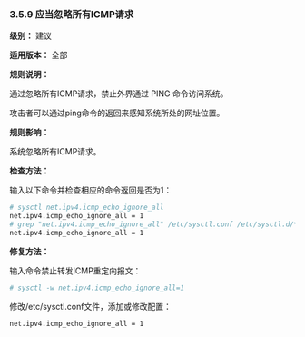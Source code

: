 ### 3.5.9 应当忽略所有ICMP请求

**级别：** 建议

**适用版本：** 全部

**规则说明：**

通过忽略所有ICMP请求，禁止外界通过 PING 命令访问系统。

攻击者可以通过ping命令的返回来感知系统所处的网址位置。

**规则影响：**

系统忽略所有ICMP请求。

**检查方法：**

输入以下命令并检查相应的命令返回是否为1：

```bash
# sysctl net.ipv4.icmp_echo_ignore_all
net.ipv4.icmp_echo_ignore_all = 1
# grep "net.ipv4.icmp_echo_ignore_all" /etc/sysctl.conf /etc/sysctl.d/*
net.ipv4.icmp_echo_ignore_all = 1
```

**修复方法：**

输入命令禁止转发ICMP重定向报文：

```bash
# sysctl -w net.ipv4.icmp_echo_ignore_all=1
```

修改/etc/sysctl.conf文件，添加或修改配置：

```bash
net.ipv4.icmp_echo_ignore_all = 1
```